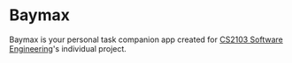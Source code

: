 # Baymax

Baymax is your personal task companion app created for [CS2103 Software Engineering](https://nus-cs2103-ay2425s2.github.io/website/index.html)'s individual project.

